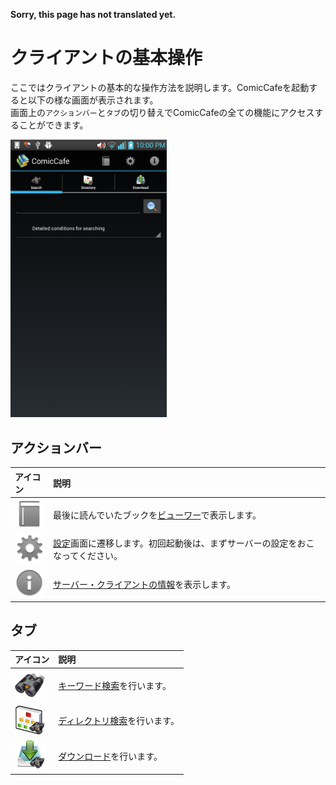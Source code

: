 **Sorry, this page has not translated yet.**

# クライアントの基本操作
ここではクライアントの基本的な操作方法を説明します。ComicCafeを起動すると以下の様な画面が表示されます。  
画面上の`アクションバー`と`タブ`の切り替えでComicCafeの全ての機能にアクセスすることができます。

<img src='https://raw.githubusercontent.com/burton999dev/ComicCafeHelp/master/images/en/client/Main.png' width='250px'/>

## アクションバー

|アイコン|説明|
|:-----------|:------------|
![](https://raw.githubusercontent.com/burton999dev/ComicCafeHelp/master/images/client/actionbar_menu/action_book.png)|最後に読んでいたブックを[ビューワー](BasicOperations/Viewer.mkd)で表示します。
![](https://raw.githubusercontent.com/burton999dev/ComicCafeHelp/master/images/client/actionbar_menu/action_preferences.png)|[設定](Settings.mkd)画面に遷移します。初回起動後は、まずサーバーの設定をおこなってください。
![](https://raw.githubusercontent.com/burton999dev/ComicCafeHelp/master/images/client/actionbar_menu/action_info.png)|[サーバー・クライアントの情報](BasicOperations/Information.mkd)を表示します。

## タブ

|アイコン|説明|
|:-----------|:------------|
![](https://raw.githubusercontent.com/burton999dev/ComicCafeHelp/master/images/client/tab_menu/tab_keyword_search.png)|[キーワード検索](BasicOperations/KeywordSearch.mkd)を行います。
![](https://raw.githubusercontent.com/burton999dev/ComicCafeHelp/master/images/client/tab_menu/tab_directory_search.png)|[ディレクトリ検索](BasicOperations/DirectorySearch.mkd)を行います。
![](https://raw.githubusercontent.com/burton999dev/ComicCafeHelp/master/images/client/tab_menu/tab_download_search.png)|[ダウンロード](BasicOperations/Download.mkd)を行います。

